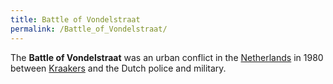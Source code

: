 ```yaml
---
title: Battle of Vondelstraat
permalink: /Battle_of_Vondelstraat/
---
```


The **Battle of Vondelstraat** was an urban conflict in the
[Netherlands](Netherlands.md "wikilink") in 1980 between
[Kraakers](Kraakers.md "wikilink") and the Dutch police and military.